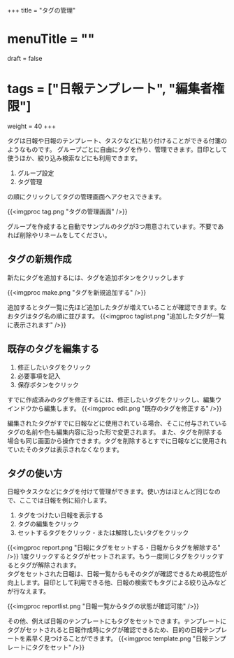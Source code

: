 +++
title = "タグの管理"
# menuTitle = ""
draft = false
# tags = ["日報テンプレート", "編集者権限"]
weight = 40
+++


タグは日報や日報のテンプレート、タスクなどに貼り付けることができる付箋のようなものです。
グループごとに自由にタグを作り、管理できます。目印として使うほか、絞り込み検索などにも利用できます。

1. グループ設定
1. タグ管理

の順にクリックしてタグの管理画面へアクセスできます。

{{<imgproc tag.png "タグの管理画面" />}}

グループを作成すると自動でサンプルのタグが3つ用意されています。不要であれば削除やリネームをしてください。

## タグの新規作成

新たにタグを追加するには、タグを追加ボタンをクリックします

{{<imgproc make.png "タグを新規追加する" />}}

追加するとタグ一覧に先ほど追加したタグが増えていることが確認できます。なおタグはタグ名の順に並びます。
{{<imgproc taglist.png "追加したタグが一覧に表示されます" />}}

## 既存のタグを編集する

1. 修正したいタグをクリック
1. 必要事項を記入
1. 保存ボタンをクリック

すでに作成済みのタグを修正するには、修正したいタグをクリックし、編集ウインドウから編集します。
{{<imgproc edit.png "既存のタグを修正する" />}}

編集されたタグがすでに日報などに使用されている場合、そこに付与されているタグの名前や色も編集内容に沿った形で変更されます。
また、タグを削除する場合も同じ画面から操作できます。タグを削除するとすでに日報などに使用されていたそのタグは表示されなくなります。

## タグの使い方

日報やタスクなどにタグを付けて管理ができます。使い方はほとんど同じなので、ここでは日報を例に紹介します。  

1. タグをつけたい日報を表示する
1. タグの編集をクリック
1. セットするタグをクリック・または解除したいタグをクリック

{{<imgproc report.png "日報にタグをセットする・日報からタグを解除する" />}}
1度クリックするとタグがセットされます。もう一度同じタグをクリックするとタグが解除されます。  
タグをセットされた日報は、日報一覧からもそのタグが確認できるため視認性が向上します。目印として利用できる他、日報の検索でもタグによる絞り込みなどが行なえます。

{{<imgproc reportlist.png "日報一覧からタグの状態が確認可能" />}}

その他、例えば日報のテンプレートにもタグをセットできます。テンプレートにタグがセットされると日報作成時にタグが確認できるため、目的の日報テンプレートを素早く見つけることができます。
{{<imgproc template.png "日報テンプレートにタグをセット" />}}
